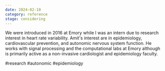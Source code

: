 ```yaml
---
date: 2024-02-10
category: reference
stage: considering
---
```


We were introduced in 2016 at Emory while I was an intern due to research interest in heart rate variability. Amit's interest are in epidemiology, cardiovascular prevention, and autonomic nervous system function. He works with signal processing and the computational labs at Emory although is primarily active as a non-invasive cardiologist and epidemiology faculty.


#research 
#autonomic 
#epidemiology 